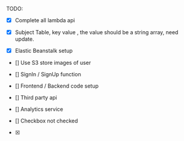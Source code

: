 TODO:

- [X] Complete all lambda api

- [X] Subject Table, key value , the value should be a string array, need update.

- [X] Elastic Beanstalk setup
- [] Use S3 store images of user
- [] SignIn / SignUp function
- [] Frontend / Backend code setup

- [] Third party api

- [] Analytics service
- [] Checkbox not checked
- [X]

